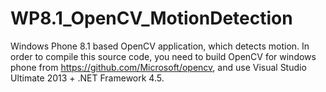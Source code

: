 # WP8.1_OpenCV_MotionDetection
Windows Phone 8.1 based OpenCV application, which detects motion. 
 In order to compile this source code, you need to build OpenCV for windows phone from https://github.com/Microsoft/opencv, and use Visual Studio Ultimate 2013 + .NET Framework 4.5.
